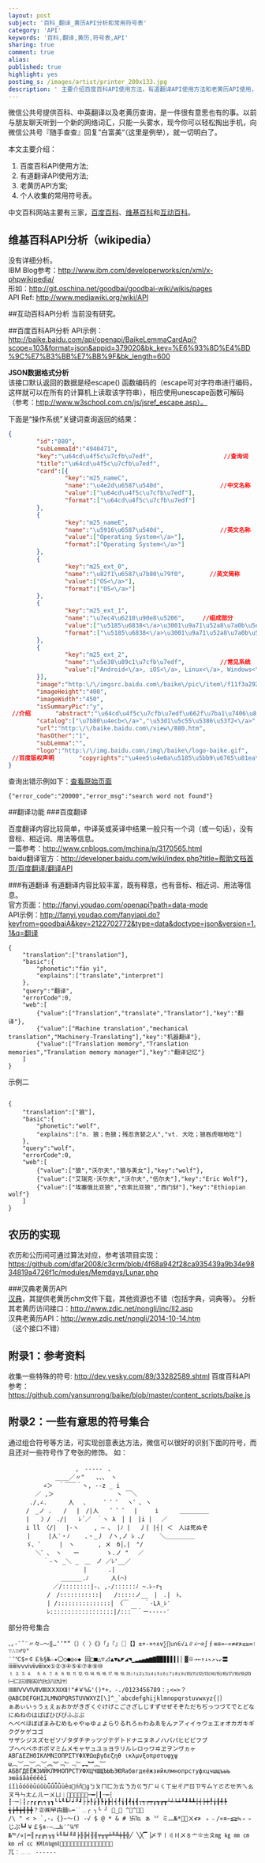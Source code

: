 ```yaml
---
layout: post
subject: '百科_翻译_黄历API分析和常用符号表'
category: 'API'
keywords: '百科,翻译,黄历,符号表,API'
sharing: true
comment: true
alias: 
published: true
highlight: yes
postimg_s: /images/artist/printer_200x133.jpg
description: ' 主要介绍百度百科API使用方法，有道翻译API使用方法和老黄历API使用，另外再附一个有用的符号表。'  
---
```


微信公共号提供百科、中英翻译以及老黄历查询，是一件很有意思也有的事。以前与朋友聊天听到一个新的网络词汇，只能一头雾水，现今你可以轻松掏出手机，向微信公共号『随手查查』回复”白富美“（这里是例举），就一切明白了。

本文主要介绍：
1. 百度百科API使用方法;
2. 有道翻译API使用方法;
3. 老黄历API方案;
4. 个人收集的常用符号表。

中文百科网站主要有三家，[百度百科](http://baike.baidu.com/link?url=C1JNg9D7uiwZ1U02QUuhMzpnHM_knIaPNC-Uqj5CsrP_39qb8kzE410j8gke5tOoienLhhWrYnqLkb3HhiUQua)、[维基百科](http://zh.wikipedia.org/w/index.php?search=%E7%99%BD%E5%AF%8C%E7%BE%8E&title=Special%3A%E6%90%9C%E7%B4%A2)和[互动百科](http://www.baike.com/wiki/%E7%99%BD%E5%AF%8C%E7%BE%8E&prd=button_doc_jinru)。  

## 维基百科API分析（wikipedia）
没有详细分析。  
IBM Blog参考：<http://www.ibm.com/developerworks/cn/xml/x-phpwikipedia/>   
形如：<http://git.oschina.net/goodbai/goodbai-wiki/wikis/pages>  
API Ref: <http://www.mediawiki.org/wiki/API>  

##互动百科API分析
当前没有研究。

##百度百科API分析
API示例：<http://baike.baidu.com/api/openapi/BaikeLemmaCardApi?scope=103&format=json&appid=379020&bk_key=%E6%93%8D%E4%BD%9C%E7%B3%BB%E7%BB%9F&bk_length=600>

**JSON数据格式分析**  
该接口默认返回的数据是经escape() 函数编码的（escape可对字符串进行编码，这样就可以在所有的计算机上读取该字符串），相应使用unescape函数可解码（参考：http://www.w3school.com.cn/js/jsref_escape.asp）。  

下面是“操作系统”关键词查询返回的结果：
```JSON
{       
        "id":"880",
        "subLemmaId":"4940471",
        "key":"\u64cd\u4f5c\u7cfb\u7edf",                    //查询词
        "title":"\u64cd\u4f5c\u7cfb\u7edf",     
        "card":[{
                "key":"m25_nameC",
                "name":"\u4e2d\u6587\u540d",                //中文名称
                "value":["\u64cd\u4f5c\u7cfb\u7edf"],
                "format":["\u64cd\u4f5c\u7cfb\u7edf"]
        },
        {
                "key":"m25_nameE",
                "name":"\u5916\u6587\u540d",                //英文名称
                "value":["Operating System<\/a>"],
                "format":["Operating System<\/a>"]
        },
        {
                "key":"m25_ext_0",
                "name":"\u82f1\u6587\u7b80\u79f0",       //英文简称
                "value":["OS<\/a>"],
                "format":["OS<\/a>"]
        },
        {
                "key":"m25_ext_1",
                "name":"\u7ec4\u6210\u90e8\u5206",     //组成部分
                "value":["\u5185\u6838<\/a>\u3001\u9a71\u52a8\u7a0b\u5e8f<\/a>\u3001\u63a5\u53e3\u5e93\u3001\u5916\u56f4"],
                "format":["\u5185\u6838<\/a>\u3001\u9a71\u52a8\u7a0b\u5e8f<\/a>\u3001\u63a5\u53e3\u5e93\u3001\u5916\u56f4"]
        },
        {
                "key":"m25_ext_2",
                "name":"\u5e38\u89c1\u7cfb\u7edf",          //常见系统
                "value":["Android<\/a>, iOS<\/a>, Linux<\/a>, Windows<\/a>"],"format":["Android<\/a>, iOS<\/a>, Linux<\/a>, Windows<\/a>"]
        }],
        "image":"http:\/\/imgsrc.baidu.com\/baike\/pic\/item\/f11f3a292df5e0fedeceedfa5c6034a85fdf7272.jpg",
        "imageHeight":"400",
        "imageWidth":"450",
        "isSummaryPic":"y",
 //介绍       "abstract":"\u64cd\u4f5c\u7cfb\u7edf\u662f\u7ba1\u7406\u8ba1\u7b97\u673a\u786c\u4ef6\u8d44\u6e90\uff0c\u63a7\u5236\u5176\u4ed6\u7a0b\u5e8f\u8fd0\u884c\u5e76\u4e3a\u7528\u6237\u63d0\u4f9b\u4ea4\u4e92\u64cd\u4f5c\u754c\u9762\u7684\u7cfb\u7edf\u8f6f\u4ef6\u7684\u96c6\u5408\u3002\u64cd\u4f5c\u7cfb\u7edf\u662f\u8ba1\u7b97\u673a\u7cfb\u7edf\u7684\u5173\u952e\u7ec4\u6210\u90e8\u5206\uff0c\u8d1f\u8d23\u7ba1\u7406\u4e0e\u914d\u7f6e\u5185\u5b58\u3001\u51b3\u5b9a\u7cfb\u7edf\u8d44\u6e90\u4f9b\u9700\u7684\u4f18\u5148\u6b21\u5e8f\u3001\u63a7\u5236\u8f93\u5165\u4e0e\u8f93\u51fa\u8bbe\u5907\u3001\u64cd\u4f5c\u7f51\u7edc\u4e0e\u7ba1\u7406\u6587\u4ef6\u7cfb\u7edf\u7b49\u57fa\u672c\u4efb\u52a1\u3002\u64cd\u4f5c\u7cfb\u7edf\u7684\u79cd\u7c7b\u5f88\u591a\uff0c\u5404\u79cd\u8bbe\u5907\u5b89\u88c5\u7684\u64cd\u4f5c\u7cfb\u7edf\u53ef\u4ece\u7b80\u5355\u5230\u590d\u6742\uff0c\u53ef\u4ece\u624b\u673a\u7684\u5d4c\u5165\u5f0f\u64cd\u4f5c\u7cfb\u7edf\u5230\u8d85\u7ea7\u8ba1\u7b97\u673a\u7684\u5927\u578b\u64cd\u4f5c\u7cfb\u7edf\u3002\u76ee\u524d\u6d41\u884c\u7684\u73b0\u4ee3\u64cd\u4f5c\u7cfb\u7edf\u4e3b\u8981\u6709Android\u3001BSD\u3001iOS\u3001Linux\u3001Mac OS X\u3001Windows\u3001Windows Phone\u548cz\/OS\u7b49\uff0c\u9664\u4e86Windows\u548cz\/OS\u7b49\u5c11\u6570\u64cd\u4f5c\u7cfb\u7edf\uff0c\u5927\u90e8\u5206\u64cd\u4f5c\u7cfb\u7edf\u90fd\u4e3a\u7c7bUnix\u64cd\u4f5c\u7cfb\u7edf\u3002",
        "catalog":["\u7b80\u4ecb<\/a>","\u53d1\u5c55\u5386\u53f2<\/a>","\u7ec4\u6210\u90e8\u5206<\/a>","\u5185\u6838\u7ed3\u6784<\/a>"],  //章节标题
        "url":"http:\/\/baike.baidu.com\/view\/880.htm",
        "hasOther":"1",
        "subLemma":"",
        "logo":"http:\/\/img.baidu.com\/img\/baike\/logo-baike.gif",
 //百度版权声明       "copyrights":"\u4ee5\u4e0a\u5185\u5bb9\u6765\u81ea\u767e\u5ea6\u767e\u79d1\u5e73\u53f0\uff0c\u7531\u767e\u5ea6\u767e\u79d1\u7f51\u53cb\u521b\u4f5c\u3002"
}

```

查询出错示例如下：[查看原始页面](http://baike.baidu.com/api/openapi/BaikeLemmaCardApi?scope=103&format=json&appid=379020&bk_key=%E6%88%91%E4%BB%AC%E9%83%BD%E6%98%AF%E4%B8%AD%E5%9B%BD%E4%BA%BA%E7%9A%84%E5%9B%9B%20%20%20%E5%A4%A7%E6%9B%B4%E5%A4%9A%E9%98%BF%E8%BE%BE%E4%B8%89%E4%B8%AA&bk_length=600)
```
{"error_code":"20000","error_msg":"search word not found"}
```


##翻译功能
###百度翻译

百度翻译内容比较简单，中译英或英译中结果一般只有一个词（或一句话），没有音标、相近词、用法等信息。  
一篇参考：<http://www.cnblogs.com/mchina/p/3170565.html>  
baidu翻译官方：<http://developer.baidu.com/wiki/index.php?title=帮助文档首页/百度翻译/翻译API>

###有道翻译
有道翻译内容比较丰富，既有释意，也有音标、相近词、用法等信息。  
官方页面：<http://fanyi.youdao.com/openapi?path=data-mode>  
API示例：<http://fanyi.youdao.com/fanyiapi.do?keyfrom=goodbaiA&key=2122702772&type=data&doctype=json&version=1.1&q=翻译>  
```
{
    "translation":["translation"],
    "basic":{
        "phonetic":"fān yì",
        "explains":["translate","interpret"]
    },
    "query":"翻译",
    "errorCode":0,
    "web":[
        {"value":["Translation","translate","Translator"],"key":"翻译"},
        {"value":["Machine translation","mechanical translation","Machinery-Translating"],"key":"机器翻译"},
        {"value":["Translation memory","Translation memories","Translation memory manager"],"key":"翻译记忆"} 
    ]
}

```
示例二  

```

{
    "translation":["狼"],
    "basic":{
        "phonetic":"wʊlf",
        "explains":["n. 狼；色狼；残忍贪婪之人","vt. 大吃；狼吞虎咽地吃"]
    },
    "query":"wolf",
    "errorCode":0,
    "web":[
        {"value":["狼","沃尔夫","狼与美女"],"key":"wolf"},
        {"value":["艾瑞克·沃尔夫","沃尔夫","伍尔夫"],"key":"Eric Wolf"},
        {"value":["埃塞俄比亚狼","衣索比亚狼","西门豺"],"key":"Ethiopian wolf"}
    ]
}

```

## 农历的实现
农历和公历间可通过算法对应，参考该项目实现：<https://github.com/dfar2008/c3crm/blob/4f68a942f28ca935439a9b34e9834819a4726f1c/modules/Memdays/Lunar.php>

###汉典老黄历API  
[汉典](http://www.zdic.net/appendix/f27.htm)，其提供老黄历chm文件下载，其他资源也不错（包括字典，词典等）。
分析其老黄历访问接口：<http://www.zdic.net/nongli/inc/ll2.asp>  
汉典老黄历API：<http://www.zdic.net/nongli/2014-10-14.htm> （这个接口不错）  

## 附录1：参考资料
收集一些特殊的符号: <http://dev.yesky.com/89/33282589.shtml>
百度百科API参考：<https://github.com/yansunrong/baike/blob/master/content_scripts/baike.js>  


## 附录2：一些有意思的符号集合
通过组合符号等方法，可实现创意表达方法，微信可以很好的识别下面的符号，而且还对一些符号作了夸张的修饰。
如：
```
                   ,　-----　､ 
　　　　　　　　____／〃"　　､､､　ヽ 
　　　　　　∠＞　｀￣￣｀ヽ, --z _ i 
　　　　 ／ ,＞　　　　　　　　　　 ヽ ￣＼ 
　 　　./,∠. 　　　人　 ､　　　゛゛゛　ヽ゛､ ヽ 
　　　/　_ノ .　　/ 　|　/|人　　゛゛゛　|　　　i 　　　＿＿＿＿＿ 
　　　|　　〉/　./|　　ﾚ´／　｀ヽ λ　│ |　|i | 　／ 
　　　i ll 〈/| 　|‐ヽ　　 , ― ､　|ﾉ | 　丿| |┤| ＜　人は死ぬぞ 
　 　 |　　　|人′・ﾉ 　　､・_丿　/ヽ,ノ ﾚ ､/ 　　＼＿＿＿＿＿ 
　　　ゞ､ ゛　 　|　ヽ　　　　, メ　б│､|　"/ 
　　　　 ＼゛､　ヽ　　ー　　　　 ゝ.ノ "　 ／ 
　　　　　　｀‐ヽ _＼ _　＿　ノ ／ﾚ'__／ 
　　　 　 　　　　　　 　|　 　　.| 
　　　　　　　　　______.ﾉ 　 　 人(⌒) 
　　　　　　　 ／/::::::::|-､ ,-/::::::ﾉ ~.ﾚ-r┐ 
　　　　　　 /　/:::::::::::|　　/:::::ノ__　|　.|　ﾄ､ 
　　　　　　 | /:::::::::::::::|　〈￣ 　　｀-Lλ_ﾚ′ 
　　　　　　 ﾚ::::::::::::::::::|/:::￣｀ー‐---‐′ 

```
部分符号集合  
```
、。·ˉˇ¨〃々—～‖…‘’“”〔〕〈 〉《》「」『』〖〗【】±+-×÷∧∨∑∏∪∩∈√⊥∥∠⌒⊙∫∮≡≌≈∽∝≠≮≯≤≥∞∶ ∵∴∷♂♀°
′″℃$¤￠￡‰§№☆★〇○●◎◇◆ 回□■△▽⊿▲▼◣◤◢◥▁▂▃▄▅▆▇█▉▊▋▌▍▎▏▓※→←↑↓↖↗↘↙〓 ⅰⅱⅲⅳⅴⅵⅶⅷⅸⅹ①②③④⑤⑥⑦⑧⑨⑩
⒈⒉⒊⒋ ⒌⒍⒎⒏⒐⒑⒒⒓⒔⒕⒖⒗⒘⒙⒚⒛⑴⑵⑶⑷⑸⑹⑺⑻⑼⑽⑾⑿⒀⒁⒂⒃⒄⒅⒆⒇㈠㈡㈢㈣㈤㈥㈦㈧㈨㈩
ⅠⅡⅢⅣⅤⅥⅦⅧⅨⅩⅪⅫ!"#￥%&'()*+，-./0123456789：;<=>？@ABCDEFGHIJLMNOPQRSTUVWXYZ[\]^_`abcdefghijklmnopqrstuvwxyz{|｝
ぁあぃいぅうぇえぉおかがきぎくぐけげこごさざしじすずせぜそぞただちぢっつづてでとどなにぬねのはばぱひびぴふぶぷ
へべぺほぼぽまみむめもゃやゅゆょよらりるれろゎわゐゑをんァアィイゥウェエォオカガキギクグケゲコゴ
サザシジスズセゼソゾタダチヂッツヅテデトドナニヌネノハバパヒビピフブ
プヘベペホボポマミムメモャヤュユョヨラリルレロヮワヰヱヲンヴヵヶΑΒΓΔΕΖΗΘΙΚΛΜΝΞΟΠΡΣΤΥΦΧΨΩαβγδεζηθ ικλμνξοπρστυφχψ 
ω︵︶︹︺︿﹀︽︾﹁﹂﹃﹄︻︼︷︸АБВГДЕЁЖЗИЙКЛМНОПРСТУФХЦЧШЩЪЫЬЭЮЯабвгдеёжзийклмнопрстуфхцчшщъыь эюāáǎàēéěèī 
íǐìōóǒòūúǔùǖǘǚǜüêɑńňɡㄅㄆㄇㄈㄉㄊㄋㄌㄍㄎㄏㄐㄑㄒㄓㄔㄕㄖㄗㄘㄙㄚㄛㄜㄝㄞㄟㄠㄡㄢㄣㄤㄥㄦㄧㄨㄩ︱︳︴﹏﹋﹌─━│┃┄┅┆ 
┇┈┉┊┋┌┍┎┏┐┑┒┓└┕┖┗┘┙┚┛├┝┞┟┠┡┢┣┤┥┦┧┨┩┪┫┬┭┮┯┰┱┲┳┴┵┶┷┸┹┺┻┼┽┾┿╀╁╂╃╄ ╅╆╇╈╉╊╋？㊣㈱曱甴囍∟┅﹊﹍╭ ╮╰ ╯ _ ^︵^﹕﹗
/\ " < > `,·。{}~～() -√ $ @ * & # 卐℡ ぁ〝〞ミ灬№*ㄨ≮≯ ﹢﹣/∝≌∽≦≧≒﹤﹥じぷ┗┛￥￡§я-―‥…‰′″℅℉
№℡∕∝∣═║╒╓╔╕╖╗╘╙╚╛╜╝╞╟╠╡╢╣╤╥╦╧╨╩╪╫╬╱ ╲╳▔▕〆〒〡〢〣〤〥〦〧〨〩㎎ ㎏ ㎜ ㎝ ㎞ ㎡ ㏄ ㏎㏑㏒㏕
兀︰﹍﹎ ------
```
